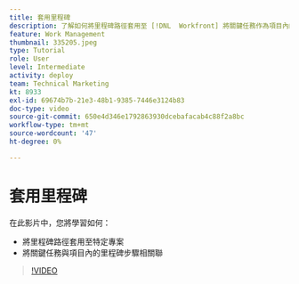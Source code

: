 ```yaml
---
title: 套用里程碑
description: 了解如何將里程碑路徑套用至 [!DNL  Workfront] 將關鍵任務作為項目內的里程碑步驟關聯。
feature: Work Management
thumbnail: 335205.jpeg
type: Tutorial
role: User
level: Intermediate
activity: deploy
team: Technical Marketing
kt: 8933
exl-id: 69674b7b-21e3-48b1-9385-7446e3124b83
doc-type: video
source-git-commit: 650e4d346e1792863930dcebafacab4c88f2a8bc
workflow-type: tm+mt
source-wordcount: '47'
ht-degree: 0%

---
```


# 套用里程碑

在此影片中，您將學習如何：

* 將里程碑路徑套用至特定專案
* 將關鍵任務與項目內的里程碑步驟相關聯

>[!VIDEO](https://video.tv.adobe.com/v/335205/?quality=12&learn=on)
